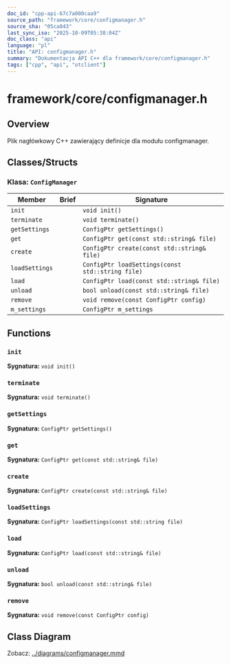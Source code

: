 ```yaml
---
doc_id: "cpp-api-67c7a080caa9"
source_path: "framework/core/configmanager.h"
source_sha: "05ca843"
last_sync_iso: "2025-10-09T05:38:04Z"
doc_class: "api"
language: "pl"
title: "API: configmanager.h"
summary: "Dokumentacja API C++ dla framework/core/configmanager.h"
tags: ["cpp", "api", "otclient"]
---
```


# framework/core/configmanager.h

## Overview

Plik nagłówkowy C++ zawierający definicje dla modułu configmanager.

## Classes/Structs

### Klasa: `ConfigManager`

| Member | Brief | Signature |
|--------|-------|-----------|
| `init` |  | `void init()` |
| `terminate` |  | `void terminate()` |
| `getSettings` |  | `ConfigPtr getSettings()` |
| `get` |  | `ConfigPtr get(const std::string& file)` |
| `create` |  | `ConfigPtr create(const std::string& file)` |
| `loadSettings` |  | `ConfigPtr loadSettings(const std::string file)` |
| `load` |  | `ConfigPtr load(const std::string& file)` |
| `unload` |  | `bool unload(const std::string& file)` |
| `remove` |  | `void remove(const ConfigPtr config)` |
| `m_settings` |  | `ConfigPtr m_settings` |

## Functions

### `init`

**Sygnatura:** `void init()`

### `terminate`

**Sygnatura:** `void terminate()`

### `getSettings`

**Sygnatura:** `ConfigPtr getSettings()`

### `get`

**Sygnatura:** `ConfigPtr get(const std::string& file)`

### `create`

**Sygnatura:** `ConfigPtr create(const std::string& file)`

### `loadSettings`

**Sygnatura:** `ConfigPtr loadSettings(const std::string file)`

### `load`

**Sygnatura:** `ConfigPtr load(const std::string& file)`

### `unload`

**Sygnatura:** `bool unload(const std::string& file)`

### `remove`

**Sygnatura:** `void remove(const ConfigPtr config)`

## Class Diagram

Zobacz: [../diagrams/configmanager.mmd](../diagrams/configmanager.mmd)
